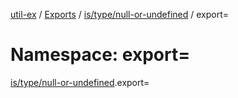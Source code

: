[util-ex](../README.md) / [Exports](../modules.md) / [is/type/null-or-undefined](is_type_null_or_undefined.md) / export=

# Namespace: export=

[is/type/null-or-undefined](is_type_null_or_undefined.md).export=
